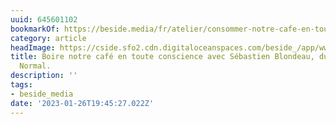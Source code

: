 ```yaml
---
uuid: 645601102
bookmarkOf: https://beside.media/fr/atelier/consommer-notre-cafe-en-toute-conscience/
category: article
headImage: https://cside.sfo2.cdn.digitaloceanspaces.com/beside_/app/www/2021/02/BESIDE_Atelier_Cafe_Fbthumbnail.jpg
title: Boire notre café en toute conscience avec Sébastien Blondeau, du balado Café
  Normal.
description: ''
tags:
- beside_media
date: '2023-01-26T19:45:27.022Z'
---
```



